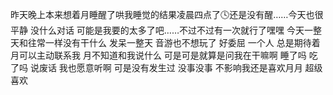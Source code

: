 昨天晚上本来想着月睡醒了哄我睡觉的结果凌晨四点了🕓还是没有醒……今天也很平静 没什么对话 可能是我要的太多了吧……不过不过有一次就行了嘿嘿 今天一整天和往常一样没有干什么 发呆一整天 音游也不想玩了 好委屈 一个人 总是期待着月可以主动联系我 月不知道和我说什么 可是可是就算是问我在干嘛啊 睡了吗 吃了吗 说废话 我也愿意听啊 可是没有发生过 没事没事 不影响我还是喜欢月月 超级喜欢